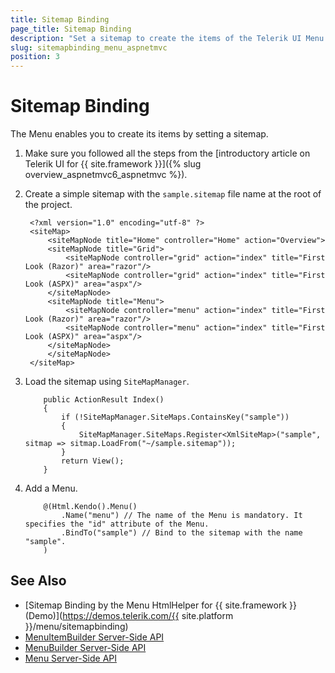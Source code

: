 ```yaml
---
title: Sitemap Binding
page_title: Sitemap Binding
description: "Set a sitemap to create the items of the Telerik UI Menu component for {{ site.framework }}."
slug: sitemapbinding_menu_aspnetmvc
position: 3
---
```


# Sitemap Binding

The Menu enables you to create its items by setting a sitemap.

1. Make sure you followed all the steps from the [introductory article on Telerik UI for {{ site.framework }}]({% slug overview_aspnetmvc6_aspnetmvc %}).
1. Create a simple sitemap with the `sample.sitemap` file name at the root of the project.

        <?xml version="1.0" encoding="utf-8" ?>
        <siteMap>
            <siteMapNode title="Home" controller="Home" action="Overview">
            <siteMapNode title="Grid">
                <siteMapNode controller="grid" action="index" title="First Look (Razor)" area="razor"/>
                <siteMapNode controller="grid" action="index" title="First Look (ASPX)" area="aspx"/>
            </siteMapNode>
            <siteMapNode title="Menu">
                <siteMapNode controller="menu" action="index" title="First Look (Razor)" area="razor"/>
                <siteMapNode controller="menu" action="index" title="First Look (ASPX)" area="aspx"/>
            </siteMapNode>
            </siteMapNode>
        </siteMap>

1. Load the sitemap using `SiteMapManager`.

    ```Razor
        public ActionResult Index()
        {
            if (!SiteMapManager.SiteMaps.ContainsKey("sample"))
            {
                SiteMapManager.SiteMaps.Register<XmlSiteMap>("sample", sitmap => sitmap.LoadFrom("~/sample.sitemap"));
            }
            return View();
        }
    ```

1. Add a Menu.

    ```HtmlHelper
        @(Html.Kendo().Menu()
            .Name("menu") // The name of the Menu is mandatory. It specifies the "id" attribute of the Menu.
            .BindTo("sample") // Bind to the sitemap with the name "sample".
        )
    ```

## See Also

* [Sitemap Binding by the Menu HtmlHelper for {{ site.framework }} (Demo)](https://demos.telerik.com/{{ site.platform }}/menu/sitemapbinding)
* [MenuItemBuilder Server-Side API](/api/Kendo.Mvc.UI.Fluent/MenuItemBuilder)
* [MenuBuilder Server-Side API](/api/Kendo.Mvc.UI.Fluent/MenuBuilder)
* [Menu Server-Side API](/api/menu)
